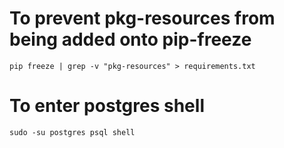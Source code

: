 # To prevent pkg-resources from being added onto pip-freeze

    pip freeze | grep -v "pkg-resources" > requirements.txt

# To enter postgres shell

    sudo -su postgres psql shell